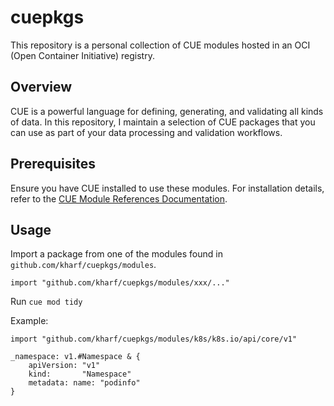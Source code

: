 # cuepkgs

This repository is a personal collection of CUE modules hosted in an OCI (Open Container Initiative) registry.

## Overview

CUE is a powerful language for defining, generating, and validating all kinds of data.
In this repository, I maintain a selection of CUE packages that you can use as part of your data processing and validation workflows.

## Prerequisites

Ensure you have CUE installed to use these modules.
For installation details, refer to the [CUE Module References Documentation](https://alpha.cuelang.org/docs/reference/modules/#intro).

## Usage

Import a package from one of the modules found in `github.com/kharf/cuepkgs/modules`.

```cue
import "github.com/kharf/cuepkgs/modules/xxx/..."
```

Run `cue mod tidy`

Example:

```cue
import "github.com/kharf/cuepkgs/modules/k8s/k8s.io/api/core/v1"

_namespace: v1.#Namespace & {
	apiVersion: "v1"
	kind:       "Namespace"
	metadata: name: "podinfo"
}
```
